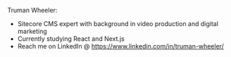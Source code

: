 Truman Wheeler:
- Sitecore CMS expert with background in video production and digital marketing
- Currently studying React and Next.js
- Reach me on LinkedIn @ https://www.linkedin.com/in/truman-wheeler/
